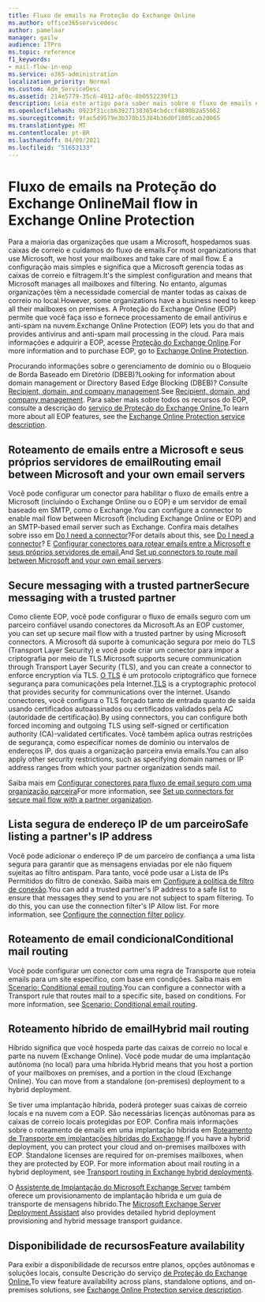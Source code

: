 ```yaml
---
title: Fluxo de emails na Proteção do Exchange Online
ms.author: office365servicedesc
author: pamelaar
manager: gailw
audience: ITPro
ms.topic: reference
f1_keywords:
- mail-flow-in-eop
ms.service: o365-administration
localization_priority: Normal
ms.custom: Adm_ServiceDesc
ms.assetid: 214e5779-35c6-4912-af0c-8b0552239f13
description: Leia este artigo para saber mais sobre o fluxo de emails no Microsoft Exchange Online Protection (EOP).
ms.openlocfilehash: 0923f31ccb639271303654cbdccf4890b2a55062
ms.sourcegitcommit: 9fac5d9579e3b370b15384b36d0f1805cab20065
ms.translationtype: MT
ms.contentlocale: pt-BR
ms.lasthandoff: 04/09/2021
ms.locfileid: "51653133"
---
```

# <a name="mail-flow-in-exchange-online-protection"></a><span data-ttu-id="0ad79-103">Fluxo de emails na Proteção do Exchange Online</span><span class="sxs-lookup"><span data-stu-id="0ad79-103">Mail flow in Exchange Online Protection</span></span>

<span data-ttu-id="0ad79-104">Para a maioria das organizações que usam a Microsoft, hospedamos suas caixas de correio e cuidamos do fluxo de emails.</span><span class="sxs-lookup"><span data-stu-id="0ad79-104">For most organizations that use Microsoft, we host your mailboxes and take care of mail flow.</span></span> <span data-ttu-id="0ad79-105">É a configuração mais simples e significa que a Microsoft gerencia todas as caixas de correio e filtragem.</span><span class="sxs-lookup"><span data-stu-id="0ad79-105">It's the simplest configuration and means that Microsoft manages all mailboxes and filtering.</span></span> <span data-ttu-id="0ad79-106">No entanto, algumas organizações têm a necessidade comercial de manter todas as caixas de correio no local.</span><span class="sxs-lookup"><span data-stu-id="0ad79-106">However, some organizations have a business need to keep all their mailboxes on premises.</span></span> <span data-ttu-id="0ad79-107">A Proteção do Exchange Online (EOP) permite que você faça isso e fornece processamento de email antivírus e anti-spam na nuvem.</span><span class="sxs-lookup"><span data-stu-id="0ad79-107">Exchange Online Protection (EOP) lets you do that and provides antivirus and anti-spam mail processing in the cloud.</span></span> <span data-ttu-id="0ad79-108">Para mais informações e adquirir a EOP, acesse [Proteção do Exchange Online](https://products.office.com/exchange/exchange-email-security-spam-protection).</span><span class="sxs-lookup"><span data-stu-id="0ad79-108">For more information and to purchase EOP, go to [Exchange Online Protection](https://products.office.com/exchange/exchange-email-security-spam-protection).</span></span>
  
<span data-ttu-id="0ad79-109">Procurando informações sobre o gerenciamento de domínio ou o Bloqueio de Borda Baseado em Diretório (DBEB)?</span><span class="sxs-lookup"><span data-stu-id="0ad79-109">Looking for information about domain management or Directory Based Edge Blocking (DBEB)?</span></span> <span data-ttu-id="0ad79-110">Consulte [Recipient, domain, and company management](recipient-domain-and-company-management.md).</span><span class="sxs-lookup"><span data-stu-id="0ad79-110">See [Recipient, domain, and company management](recipient-domain-and-company-management.md).</span></span> <span data-ttu-id="0ad79-111">Para saber mais sobre todos os recursos do EOP, consulte a descrição do [serviço de Proteção do Exchange Online.](exchange-online-protection-service-description.md)</span><span class="sxs-lookup"><span data-stu-id="0ad79-111">To learn more about all EOP features, see the [Exchange Online Protection service description](exchange-online-protection-service-description.md).</span></span>
  
## <a name="routing-email-between-microsoft-and-your-own-email-servers"></a><span data-ttu-id="0ad79-112">Roteamento de emails entre a Microsoft e seus próprios servidores de email</span><span class="sxs-lookup"><span data-stu-id="0ad79-112">Routing email between Microsoft and your own email servers</span></span>

<span data-ttu-id="0ad79-113">Você pode configurar um conector para habilitar o fluxo de emails entre a Microsoft (incluindo o Exchange Online ou o EOP) e um servidor de email baseado em SMTP, como o Exchange.</span><span class="sxs-lookup"><span data-stu-id="0ad79-113">You can configure a connector to enable mail flow between Microsoft (including Exchange Online or EOP) and an SMTP-based email server such as Exchange.</span></span> <span data-ttu-id="0ad79-114">Confira mais detalhes sobre isso em [Do I need a connector](/exchange/mail-flow-best-practices/use-connectors-to-configure-mail-flow/do-i-need-to-create-a-connector)?</span><span class="sxs-lookup"><span data-stu-id="0ad79-114">For details about this, see [Do I need a connector](/exchange/mail-flow-best-practices/use-connectors-to-configure-mail-flow/do-i-need-to-create-a-connector)?</span></span> <span data-ttu-id="0ad79-115">E [Configurar conectores para rotear emails entre a Microsoft e seus próprios servidores de email.](/exchange/mail-flow-best-practices/use-connectors-to-configure-mail-flow/set-up-connectors-to-route-mail)</span><span class="sxs-lookup"><span data-stu-id="0ad79-115">And [Set up connectors to route mail between Microsoft and your own email servers](/exchange/mail-flow-best-practices/use-connectors-to-configure-mail-flow/set-up-connectors-to-route-mail).</span></span>
  
## <a name="secure-messaging-with-a-trusted-partner"></a><span data-ttu-id="0ad79-116">Secure messaging with a trusted partner</span><span class="sxs-lookup"><span data-stu-id="0ad79-116">Secure messaging with a trusted partner</span></span>

<span data-ttu-id="0ad79-117">Como cliente EOP, você pode configurar o fluxo de emails seguro com um parceiro confiável usando conectores da Microsoft.</span><span class="sxs-lookup"><span data-stu-id="0ad79-117">As an EOP customer, you can set up secure mail flow with a trusted partner by using Microsoft connectors.</span></span> <span data-ttu-id="0ad79-118">A Microsoft dá suporte à comunicação segura por meio do TLS (Transport Layer Security) e você pode criar um conector para impor a criptografia por meio de TLS.</span><span class="sxs-lookup"><span data-stu-id="0ad79-118">Microsoft supports secure communication through Transport Layer Security (TLS), and you can create a connector to enforce encryption via TLS.</span></span> <span data-ttu-id="0ad79-119">[O TLS](/microsoft-365/compliance/exchange-online-uses-tls-to-secure-email-connections) é um protocolo criptográfico que fornece segurança para comunicações pela Internet.</span><span class="sxs-lookup"><span data-stu-id="0ad79-119">[TLS](/microsoft-365/compliance/exchange-online-uses-tls-to-secure-email-connections) is a cryptographic protocol that provides security for communications over the internet.</span></span> <span data-ttu-id="0ad79-120">Usando conectores, você configura o TLS forçado tanto de entrada quanto de saída usando certificados autoassinados ou certificados validados pela AC (autoridade de certificação).</span><span class="sxs-lookup"><span data-stu-id="0ad79-120">By using connectors, you can configure both forced incoming and outgoing TLS using self-signed or certification authority (CA)-validated certificates.</span></span> <span data-ttu-id="0ad79-121">Você também aplica outras restrições de segurança, como especificar nomes de domínio ou intervalos de endereços IP, dos quais a organização parceira envia emails.</span><span class="sxs-lookup"><span data-stu-id="0ad79-121">You can also apply other security restrictions, such as specifying domain names or IP address ranges from which your partner organization sends mail.</span></span> 
  
<span data-ttu-id="0ad79-122">Saiba mais em [Configurar conectores para fluxo de email seguro com uma organização parceira](/exchange/mail-flow-best-practices/use-connectors-to-configure-mail-flow/set-up-connectors-for-secure-mail-flow-with-a-partner)</span><span class="sxs-lookup"><span data-stu-id="0ad79-122">For more information, see [Set up connectors for secure mail flow with a partner organization](/exchange/mail-flow-best-practices/use-connectors-to-configure-mail-flow/set-up-connectors-for-secure-mail-flow-with-a-partner).</span></span>
  
## <a name="safe-listing-a-partners-ip-address"></a><span data-ttu-id="0ad79-123">Lista segura de endereço IP de um parceiro</span><span class="sxs-lookup"><span data-stu-id="0ad79-123">Safe listing a partner's IP address</span></span>

<span data-ttu-id="0ad79-p105">Você pode adicionar o endereço IP de um parceiro de confiança a uma lista segura para garantir que as mensagens enviadas por ele não fiquem sujeitas ao filtro antispam. Para tanto, você pode usar a Lista de IPs Permitidos do filtro de conexão. Saiba mais em [Configure a política de filtro de conexão](/microsoft-365/security/office-365-security/configure-the-connection-filter-policy).</span><span class="sxs-lookup"><span data-stu-id="0ad79-p105">You can add a trusted partner's IP address to a safe list to ensure that messages they send to you are not subject to spam filtering. To do this, you can use the connection filter's IP Allow list. For more information, see [Configure the connection filter policy](/microsoft-365/security/office-365-security/configure-the-connection-filter-policy).</span></span>
  
## <a name="conditional-mail-routing"></a><span data-ttu-id="0ad79-127">Roteamento de email condicional</span><span class="sxs-lookup"><span data-stu-id="0ad79-127">Conditional mail routing</span></span>

<span data-ttu-id="0ad79-p106">Você pode configurar um conector com uma regra de Transporte que roteia emails para um site específico, com base em condições. Saiba mais em [Scenario: Conditional email routing](/exchange/mail-flow-best-practices/use-connectors-to-configure-mail-flow/conditional-mail-routing).</span><span class="sxs-lookup"><span data-stu-id="0ad79-p106">You can configure a connector with a Transport rule that routes mail to a specific site, based on conditions. For more information, see [Scenario: Conditional email routing](/exchange/mail-flow-best-practices/use-connectors-to-configure-mail-flow/conditional-mail-routing).</span></span>
  
## <a name="hybrid-mail-routing"></a><span data-ttu-id="0ad79-130">Roteamento híbrido de email</span><span class="sxs-lookup"><span data-stu-id="0ad79-130">Hybrid mail routing</span></span>

<span data-ttu-id="0ad79-p107">Híbrido significa que você hospeda parte das caixas de correio no local e parte na nuvem (Exchange Online). Você pode mudar de uma implantação autônoma (no local) para uma híbrida.</span><span class="sxs-lookup"><span data-stu-id="0ad79-p107">Hybrid means that you host a portion of your mailboxes on premises, and a portion in the cloud (Exchange Online). You can move from a standalone (on-premises) deployment to a hybrid deployment.</span></span>
  
<span data-ttu-id="0ad79-p108">Se tiver uma implantação híbrida, poderá proteger suas caixas de correio locais e na nuvem com a EOP. São necessárias licenças autônomas para as caixas de correio locais protegidas por EOP. Confira mais informações sobre o roteamento de emails em uma implantação híbrida em [Roteamento de Transporte em implantações híbridas do Exchange](/exchange/transport-routing).</span><span class="sxs-lookup"><span data-stu-id="0ad79-p108">If you have a hybrid deployment, you can protect your cloud and on-premises mailboxes with EOP. Standalone licenses are required for on-premises mailboxes, when they are protected by EOP. For more information about mail routing in a hybrid deployment, see [Transport routing in Exchange hybrid deployments](/exchange/transport-routing).</span></span>
  
<span data-ttu-id="0ad79-136">O [Assistente de Implantação do Microsoft Exchange Server](/exchange/exchange-deployment-assistant) também oferece um provisionamento de implantação híbrida e um guia de transporte de mensagens híbrido.</span><span class="sxs-lookup"><span data-stu-id="0ad79-136">The [Microsoft Exchange Server Deployment Assistant](/exchange/exchange-deployment-assistant) also provides detailed hybrid deployment provisioning and hybrid message transport guidance.</span></span> 
  
## <a name="feature-availability"></a><span data-ttu-id="0ad79-137">Disponibilidade de recursos</span><span class="sxs-lookup"><span data-stu-id="0ad79-137">Feature availability</span></span>

<span data-ttu-id="0ad79-138">Para exibir a disponibilidade de recursos entre planos, opções autônomas e soluções locais, consulte Descrição do serviço [de Proteção do Exchange Online.](exchange-online-protection-service-description.md)</span><span class="sxs-lookup"><span data-stu-id="0ad79-138">To view feature availability across plans, standalone options, and on-premises solutions, see [Exchange Online Protection service description](exchange-online-protection-service-description.md).</span></span>